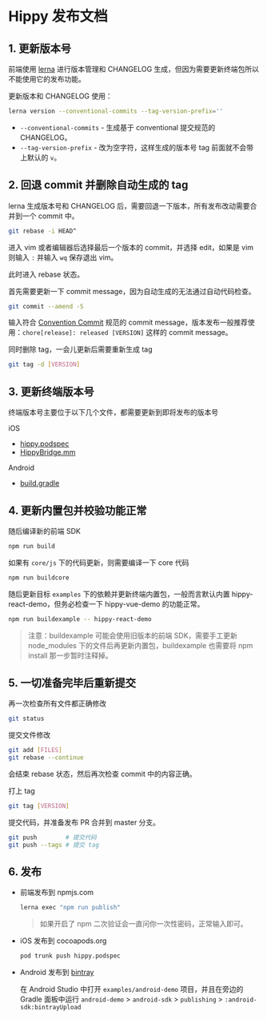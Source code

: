 # Hippy 发布文档

## 1. 更新版本号

前端使用 [lerna](https://lerna.js.org/) 进行版本管理和 CHANGELOG 生成，但因为需要更新终端包所以不能使用它的发布功能。

更新版本和 CHANGELOG 使用：

```bash
lerna version --conventional-commits --tag-version-prefix=''
```

* `--conventional-commits` - 生成基于 conventional 提交规范的 CHANGELOG。
* `--tag-version-prefix` - 改为空字符，这样生成的版本号 tag 前面就不会带上默认的 `v`。

## 2. 回退 commit 并删除自动生成的 tag

lerna 生成版本号和 CHANGELOG 后，需要回退一下版本，所有发布改动需要合并到一个 commit 中。

```bash
git rebase -i HEAD^
```

进入 vim 或者编辑器后选择最后一个版本的 commit，并选择 edit，如果是 vim 则输入 `:` 并输入 `wq` 保存退出 vim。

此时进入 rebase 状态。

首先需要更新一下 commit message，因为自动生成的无法通过自动代码检查。

```bash
git commit --amend -S
```

输入符合 [Convention Commit](https://conventionalcommits.org/) 规范的 commit message，版本发布一般推荐使用：`chore[release]: released [VERSION]` 这样的 commit message。

同时删除 tag，一会儿更新后需要重新生成 tag

```bash
git tag -d [VERSION]
```

## 3. 更新终端版本号

终端版本号主要位于以下几个文件，都需要更新到即将发布的版本号

iOS

* [hippy.podspec](https://github.com/Tencent/Hippy/blob/master/hippy.podspec#L11)
* [HippyBridge.mm](https://github.com/Tencent/Hippy/blob/master/ios/sdk/base/HippyBridge.mm#L43)

Android

* [build.gradle](https://github.com/Tencent/Hippy/blob/master/android/sdk/build.gradle#L518)

## 4. 更新内置包并校验功能正常

随后编译新的前端 SDK

```bash
npm run build
```

如果有 `core/js` 下的代码更新，则需要编译一下 core 代码

```bash
npm run buildcore
```

随后更新目标 `examples` 下的依赖并更新终端内置包，一般而言默认内置 hippy-react-demo，但务必检查一下 hippy-vue-demo 的功能正常。

```bash
npm run buildexample -- hippy-react-demo
```

> 注意：buildexample 可能会使用旧版本的前端 SDK，需要手工更新 node_modules 下的文件后再更新内置包，buildexample 也需要将 npm install 那一步暂时注释掉。

## 5. 一切准备完毕后重新提交

再一次检查所有文件都正确修改

```bash
git status
```

提交文件修改

```bash
git add [FILES]
git rebase --continue
```

会结束 rebase 状态，然后再次检查 commit 中的内容正确。

打上 tag

```bash
git tag [VERSION]
```

提交代码，并准备发布 PR 合并到 master 分支。

```bash
git push        # 提交代码
git push --tags # 提交 tag
```

## 6. 发布

* 前端发布到 npmjs.com

  ```bash
  lerna exec "npm run publish"
  ```

  > 如果开启了 npm 二次验证会一直问你一次性密码，正常输入即可。

* iOS 发布到 cocoapods.org

  ```bash
  pod trunk push hippy.podspec
  ```

* Android 发布到 [bintray](https://bintray.com/beta/#/hippy/Hippy/hippy-release?tab=overview)

  在 Android Studio 中打开 `examples/android-demo` 项目，并且在旁边的 Gradle 面板中运行 `android-demo` > `android-sdk` > `publishing` > `:android-sdk:bintrayUpload`
